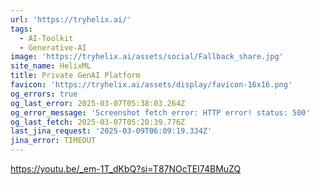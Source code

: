 ```yaml
---
url: 'https://tryhelix.ai/'
tags:
  - AI-Toolkit
  - Generative-AI
image: 'https://tryhelix.ai/assets/social/Fallback_share.jpg'
site_name: HelixML
title: Private GenAI Platform
favicon: 'https://tryhelix.ai/assets/display/favicon-16x16.png'
og_errors: true
og_last_error: 2025-03-07T05:38:03.264Z
og_error_message: 'Screenshot fetch error: HTTP error! status: 500'
og_last_fetch: 2025-03-07T05:20:39.776Z
last_jina_request: '2025-03-09T06:09:19.334Z'
jina_error: TIMEOUT
---
```


https://youtu.be/_em-1T_dKbQ?si=T87NOcTEI74BMuZQ
